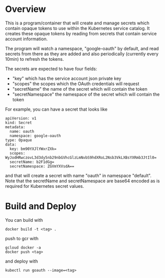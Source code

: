 # Overview

This is a program/container that will create and manage secrets which contain
opaque tokens to use within the Kubernetes service catalog. It creates these
opaque tokens by reading from secrets that contain service account information.

The program will watch a namespace, "google-oauth" by default, and read secrets
from there as they are added and also periodically (currently every 10min) to
refresh the tokens.

The secrets are expected to have four fields:
* "key" which has the service account json private key
* "scopes" the scopes which the OAuth credentials will request
* "secretName" the name of the secret which will contain the token
* "secretNamespace" the namespace of the secret which will contain the token

For example, you can have a secret that looks like

```
apiVersion: v1
kind: Secret
metadata:
  name: oauth
  namespace: google-oauth
type: Opaque
data:
  key: bm90YXJlYWxrZXk=
  scopes: WyJodHRwczovL3d3dy5nb29nbGVhcGlzLmNvbS9hdXRoL2Nsb3VkLXBsYXRmb3JtIl0=
  secretName: b2F1dGg=
  secretNamespace: ZGVmYXVsdA==
```

and that will create a secret with name "oauth" in namespace "default". Note
that the secretName and secretNamespace are base64 encoded as is required for
Kubernetes secret values.

# Build and Deploy

You can build with

```
docker build -t <tag> .
```

push to gcr with

```
gcloud docker -a
docker push <tag>
```

and deploy with

```
kubectl run goauth --image=<tag>
```
